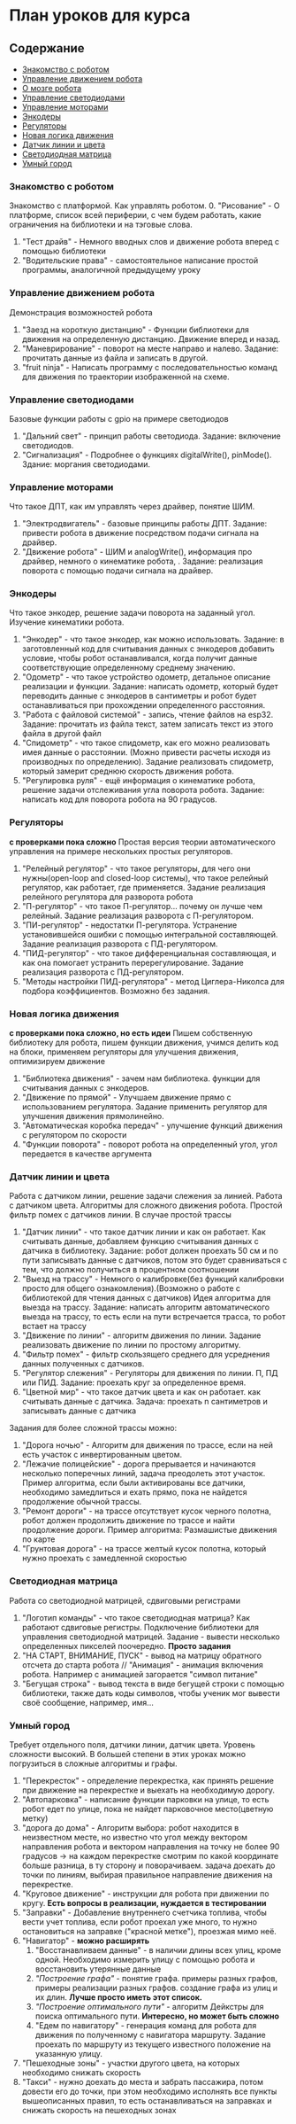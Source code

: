 # План уроков для курса


## Содержание
- [Знакомство с роботом](#знакомство-с-роботом)
- [Управление движением робота](#управление-движением-робота)
- [О мозге робота](#о-мозге-робота)
- [Управление светодиодами](#управление-светодиодами)
- [Управление моторами](#управление-моторами)
- [Энкодеры](#энкодеры)
- [Регуляторы](#регуляторы)
- [Новая логика движения](#новая-логика-движения)
- [Датчик линии и цвета](#датчик-линии-и-цвета)
- [Светодиодная матрица](#светодиодная-матрица)
- [Умный город](#умный-город)

### Знакомство с роботом
Знакомство с платформой. Как управлять роботом.
0. "Рисование" - О платформе, список всей периферии, с чем будем работать, какие ограничения на библиотеки и на тэговые слова.
1. "Тест драйв" - Немного вводных слов и движение робота вперед с помощью библиотеки
2. "Водительские права" - самостоятельное написание простой программы, аналогичной предыдущему уроку
	

### Управление движением робота
Демонстрация возможностей робота

1. "Заезд на короткую дистанцию" - Функции библиотеки для движения на определенную дистанцию. Движение вперед и назад. 
2. "Маневрирование" - поворот на месте направо и налево. Задание: прочитать данные из файла и записать в другой.
3. "fruit ninja" - Написать программу с последовательностью команд для движения по траектории изображенной на схеме.
	

### Управление светодиодами
Базовые функции работы с gpio на примере светодиодов
1. "Дальний свет" -  принцип работы светодиода. Задание: включение светодиодов. 
2. "Сигнализация" - Подробнее о функциях digitalWrite(), pinMode(). Здание: моргания светодиодами. 


### Управление моторами
Что такое ДПТ, как им управлять через драйвер, понятие ШИМ.
1. "Электродвигатель" - базовые принципы работы ДПТ. Задание: привести робота в движение посредством подачи сигнала на драйвер.
2. "Движение робота" - ШИМ и analogWrite(), информация про драйвер, немного о кинематике робота, . Задание: реализация поворота с помощью подачи сигнала на драйвер.
	

### Энкодеры
Что такое энкодер, решение задачи поворота на заданный угол. Изучение кинематики робота.
1. "Энкодер" - что такое энкодер, как можно использовать. Задание: в заготовленный код для считывания данных с энкодеров добавить условие, чтобы робот останавливался, когда получит данные соответствующие определенному среднему значению.  
2. "Одометр" - что такое устройство одометр, детальное описание реализации и функции. Задание: написать одометр, который будет переводить данные с энкодеров в сантиметры и робот будет останавливаться при прохождении определенного расстояния.
2. "Работа с файловой системой" - запись, чтение файлов на esp32. Задание: прочитать из файла текст, затем записать текст из этого файла в другой файл
3. "Спидометр" - что такое спидометр, как его можно реализовать имея данные о расстоянии. (Можно привести расчеты исходя из производных по определению). Задание реализовать спидометр, который замерит среднюю скорость движения робота.
4. "Регулировка руля" - ещё информация о кинематике робота, решение задачи отслеживания угла поворота робота. Задание: написать код для поворота робота на 90 градусов.

### Регуляторы
 **с проверками пока сложно**
 Простая версия теории автоматического управления на примере нескольких простых регуляторов.
1. "Релейный регулятор" - что такое регуляторы, для чего они нужны(open-loop and closed-loop системы), что такое релейный регулятор, как работает, где применяется. Задание реализация релейного регулятора для разворота робота 
2. "П-регулятор" - что такое П-регулятор... почему он лучше чем релейный. Задание реализация разворота с П-регулятором.
3. "ПИ-регулятор" - недостатки П-регулятора. Устранение установившейся ошибки с помощью интегральной составляющей. Задание реализация разворота с ПД-регулятором.
4. "ПИД-регулятор" - что такое дифференциальная составляющая, и как она помогает устранить перерегулирование. Задание реализация разворота с ПД-регулятором.
5. "Методы настройки ПИД-регулятора" - метод Циглера-Николса для подбора коэффициентов. Возможно без задания.


### Новая логика движения
**с проверками пока сложно, но есть идеи**
Пишем собственную библиотеку для робота, пишем функции движения, учимся делить код на блоки, применяем регуляторы для улучшения движения, оптимизируем движение
1. "Библиотека движения" - зачем нам библиотека. функции для считывания данных с энкодеров. 
2. "Движение по прямой" - Улучшаем движение прямо с использованием регулятора. Задание применить регулятор для улучшения движения прямолинейно.
3. "Автоматическая коробка передач" - улучшение функций движения с регулятором по скорости
4. "Функции поворота" - поворот робота на определенный угол, угол передается в качестве аргумента


### Датчик линии и цвета
Работа с датчиком линии, решение задачи слежения за линией. Работа с датчиком цвета. Алгоритмы для сложного движения робота. Простой фильтр помех с датчиков линии.
В случае простой трассы
1. "Датчик линии" - что такое датчик линии и как он работает. Как считывать данные, добавляем функцию считывания данных с датчика в библиотеку. Задание: робот должен проехать 50 см и по пути записывать данные с датчиков, потом это будет сравниваться с тем, что должно получиться в процентном соотношении
2. "Выезд на трассу" - Немного о калибровке(без функций калибровки просто для общего ознакомления).(Возможно о работе с библиотекой для чтения данных с датчиков) Идея алгоритма для выезда на трассу. Задание: написать алгоритм автоматического выезда на трассу, то есть если на пути встречается трасса, то робот встает на трассу
3. "Движение по линии" - алгоритм движения по линии. Задание реализовать движение по линии по простому алгоритму.
4. "Фильтр помех" - фильтр скользящего среднего для усреднения данных полученных с датчиков.
5. "Регулятор слежения" - Регуляторы для движения по линии. П, ПД или ПИД. Задание: проехать круг за определенное время.
6. "Цветной мир" - что такое датчик цвета и как он работает. как считывать данные с датчика. Задача: проехать n сантиметров и записывать данные с датчика

Задания для более сложной трассы можно:
1. "Дорога ночью" - Алгоритм для движения по трассе, если на ней есть участок с инвертированным цветом.
3. "Лежачие полицейские" - дорога прерывается и начинаются несколько поперечных линий, задача преодолеть этот участок. Пример алгоритма, если были активированы все датчики, необходимо замедлиться и ехать прямо, пока не найдется продолжение обычной трассы.
4. "Ремонт дороги" - на трассе отсутствует кусок черного полотна, робот должен продолжить движение по трассе и найти продолжение дороги. Пример алгоритма: Размашистые движения по карте
5. "Грунтовая дорога" - на трассе желтый кусок полотна, который нужно проехать с замедленной скоростью


### Светодиодная матрица
Работа со светодиодной матрицей, сдвиговыми регистрами
1. "Логотип команды" - что такое светодиодная матрица? Как работают сдвиговые регистры. Подключение библиотеки для управления светодиодной матрицей. Задание - вывести несколько определенных пикселей поочередно.
**Просто задания**
2. "НА СТАРТ, ВНИМАНИЕ, ПУСК" - вывод на матрицу обратного отсчета до старта робота // "Анимация" - анимация включения робота. Например с анимацией загорается "символ питание"
3. "Бегущая строка" - вывод текста в виде бегущей строки с помощью библиотеки, также дать коды символов, чтобы ученик мог вывести своё сообщение, например, имя...
	

### Умный город
Требует отдельного поля, датчики линии, датчик цвета. Уровень сложности высокий. В большей степени в этих уроках можно погрузиться в сложные алгоритмы и графы.

1. "Перекресток" - определение перекрестка, как принять решение при движение на перекрестке и выехать на необходимую дорогу.
2. "Автопарковка" - написание функции парковки на улице, то есть робот едет по улице, пока не найдет парковочное место(цветную метку)
3. "дорога до дома" - Алгоритм выбора: робот находится в неизвестном месте, но известно что угол между вектором направления робота и вектором направления на точку не более 90 градусов -> на каждом перекрестке смотрим по какой координате больше разница, в ту сторону и поворачиваем. задача доехать до точки по линиям, выбирая правильное направление движения на перекрестке. 
4. "Круговое движение" - инструкции для робота при движении по кругу. **Есть вопросы в реализации, нуждается в тестировании**
5. "Заправки" - Добавление внутреннего счетчика топлива, чтобы вести учет топлива, если робот проехал уже много, то нужно остановиться на заправке ("красной метке"), проезжая мимо неё.
6. "Навигатор" - **можно расширять**
	1. "Восстанавливаем данные" - в наличии длины всех улиц, кроме одной. Необходимо измерить улицу с помощью робота и восстановить утерянные данные
	2. *"Построение графа"* - понятие графа. примеры разных графов, примеры реализации разных графов. создание графа из улиц и их длин. **Лучше просто иметь этот список.**
	3. *"Построение оптимального пути"* - алгоритм Дейкстры для поиска оптимального пути. **Интересно, но может быть сложно**
	4. "Едем по навигатору" - генерация команд для робота для движения по полученному с навигатора маршруту. Задание проехать по маршруту из текущего известного положение на указанную улицу.
7. "Пешеходные зоны" - участки другого цвета, на которых необходимо снижать скорость
8. "Такси" - нужно доехать до места и забрать пассажира, потом довести его до точки, при этом необходимо исполнять все пункты вышеописанных правил, то есть останавливаться на заправках и снижать скорость на пешеходных зонах